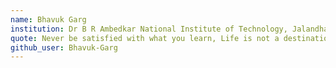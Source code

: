 ```yaml
---
name: Bhavuk Garg
institution: Dr B R Ambedkar National Institute of Technology, Jalandhar
quote: Never be satisfied with what you learn, Life is not a destination.
github_user: Bhavuk-Garg
---
```

